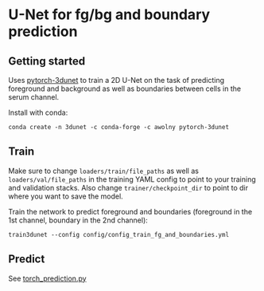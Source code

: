 # U-Net for fg/bg and boundary prediction

## Getting started
Uses [pytorch-3dunet](https://github.com/wolny/pytorch-3dunet) to train a 2D U-Net on the task of predicting foreground and background
as well as boundaries between cells in the serum channel.

Install with conda:
```
conda create -n 3dunet -c conda-forge -c awolny pytorch-3dunet
```

## Train
Make sure to change `loaders/train/file_paths` as well as `loaders/val/file_paths` in the training YAML config
to point to your training and validation stacks. Also change `trainer/checkpoint_dir` to point to dir
where you want to save the model. 

Train the network to predict foreground and boundaries (foreground in the 1st channel, boundary in the 2nd channel):
```
train3dunet --config config/config_train_fg_and_boundaries.yml
```

## Predict
See [torch_prediction.py](batchlib/segmentation/torch_prediction.py)
